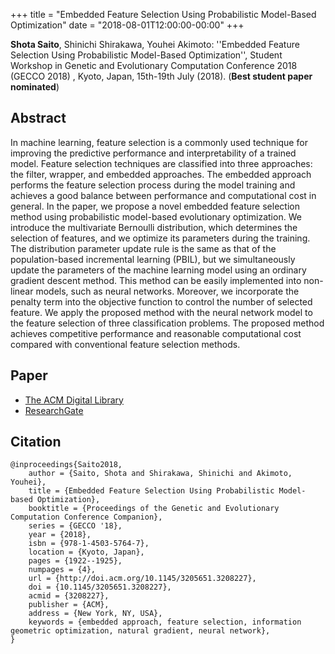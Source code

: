 +++
title = "Embedded Feature Selection Using Probabilistic Model-Based Optimization"
date = "2018-08-01T12:00:00-00:00"
+++

**Shota Saito**, Shinichi Shirakawa, Youhei Akimoto: ''Embedded Feature Selection Using Probabilistic Model-Based Optimization'', Student Workshop in Genetic and Evolutionary Computation Conference 2018 (GECCO 2018) , Kyoto, Japan, 15th-19th July (2018). (**Best student paper nominated**)

<!--more-->

## Abstract
In machine learning, feature selection is a commonly used technique for improving the predictive performance and interpretability of a trained model. Feature selection techniques are classified into three approaches: the filter, wrapper, and embedded approaches. The embedded approach performs the feature selection process during the model training and achieves a good balance between performance and computational cost in general. In the paper, we propose a novel embedded feature selection method using probabilistic model-based evolutionary optimization. We introduce the multivariate Bernoulli distribution, which determines the selection of features, and we optimize its parameters during the training. The distribution parameter update rule is the same as that of the population-based incremental learning (PBIL), but we simultaneously update the parameters of the machine learning model using an ordinary gradient descent method. This method can be easily implemented into non-linear models, such as neural networks. Moreover, we incorporate the penalty term into the objective function to control the number of selected feature. We apply the proposed method with the neural network model to the feature selection of three classification problems. The proposed method achieves competitive performance and reasonable computational cost compared with conventional feature selection methods.

## Paper
- [The ACM Digital Library](https://dl.acm.org/citation.cfm?id=3205651.3208227)
- [ResearchGate](https://www.researchgate.net/publication/326236848_Embedded_feature_selection_using_probabilistic_model-based_optimization)


## Citation
```
@inproceedings{Saito2018,
    author = {Saito, Shota and Shirakawa, Shinichi and Akimoto, Youhei},
    title = {Embedded Feature Selection Using Probabilistic Model-based Optimization},
    booktitle = {Proceedings of the Genetic and Evolutionary Computation Conference Companion},
    series = {GECCO '18},
    year = {2018},
    isbn = {978-1-4503-5764-7},
    location = {Kyoto, Japan},
    pages = {1922--1925},
    numpages = {4},
    url = {http://doi.acm.org/10.1145/3205651.3208227},
    doi = {10.1145/3205651.3208227},
    acmid = {3208227},
    publisher = {ACM},
    address = {New York, NY, USA},
    keywords = {embedded approach, feature selection, information geometric optimization, natural gradient, neural network},
}
```

